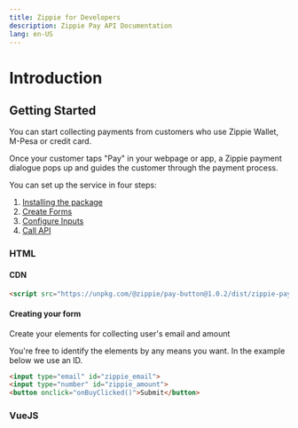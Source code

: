 ```yaml
---
title: Zippie for Developers
description: Zippie Pay API Documentation
lang: en-US
---
```


# Introduction

## Getting Started

You can start collecting payments from customers who use Zippie Wallet, M-Pesa or credit card.

Once your customer taps "Pay" in your webpage or app, a Zippie payment dialogue pops up and guides the customer through the payment process.

You can set up the service in four steps:

1. [Installing the package](#)
2. [Create Forms](#)
3. [Configure Inputs](#)
4. [Call API](#)

### HTML
#### CDN

```HTML
<script src="https://unpkg.com/@zippie/pay-button@1.0.2/dist/zippie-pay.js"></script>
```

#### Creating your form

Create your elements for collecting user's email and amount

You're free to identify the elements by any means you want. In the example below we use an ID.

```HTML
<input type="email" id="zippie_email">
<input type="number" id="zippie_amount">
<button onclick="onBuyClicked()">Submit</button>
```





### VueJS
